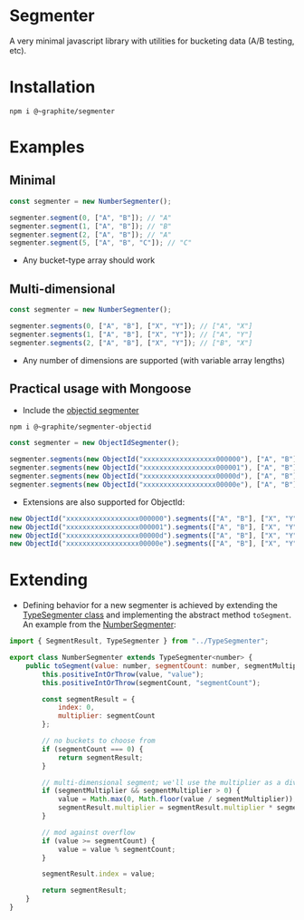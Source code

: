 # Segmenter

A very minimal javascript library with utilities for bucketing data (A/B testing, etc).


# Installation

```
npm i @~graphite/segmenter
```

# Examples

## Minimal

```javascript
const segmenter = new NumberSegmenter();

segmenter.segment(0, ["A", "B"]); // "A"
segmenter.segment(1, ["A", "B"]); // "B"
segmenter.segment(2, ["A", "B"]); // "A"
segmenter.segment(5, ["A", "B", "C"]); // "C"
```

- Any bucket-type array should work

## Multi-dimensional

```javascript
const segmenter = new NumberSegmenter();

segmenter.segments(0, ["A", "B"], ["X", "Y"]); // ["A", "X"]
segmenter.segments(1, ["A", "B"], ["X", "Y"]); // ["A", "Y"]
segmenter.segments(2, ["A", "B"], ["X", "Y"]); // ["B", "X"]
```

- Any number of dimensions are supported (with variable array lengths)


## Practical usage with Mongoose

- Include the [objectid segmenter](https://github.com/peteschmitz/segmenter-objectid)

```
npm i @~graphite/segmenter-objectid
```

```javascript
const segmenter = new ObjectIdSegmenter();

segmenter.segments(new ObjectId("xxxxxxxxxxxxxxxxxx000000"), ["A", "B"], ["X", "Y"]); // ["A", "X"]
segmenter.segments(new ObjectId("xxxxxxxxxxxxxxxxxx000001"), ["A", "B"], ["X", "Y"]); // ["A", "Y"]
segmenter.segments(new ObjectId("xxxxxxxxxxxxxxxxxx00000d"), ["A", "B"], ["X", "Y"]); // ["A", "Y"]
segmenter.segments(new ObjectId("xxxxxxxxxxxxxxxxxx00000e"), ["A", "B"], ["X", "Y"]); // ["B", "X"]

```

- Extensions are also supported for ObjectId:

```javascript
new ObjectId("xxxxxxxxxxxxxxxxxx000000").segments(["A", "B"], ["X", "Y"]); // ["A", "X"]
new ObjectId("xxxxxxxxxxxxxxxxxx000001").segments(["A", "B"], ["X", "Y"]); // ["A", "Y"]
new ObjectId("xxxxxxxxxxxxxxxxxx00000d").segments(["A", "B"], ["X", "Y"]); // ["A", "Y"]
new ObjectId("xxxxxxxxxxxxxxxxxx00000e").segments(["A", "B"], ["X", "Y"]); // ["B", "X"]

```

# Extending

- Defining behavior for a new segmenter is achieved by extending the [TypeSegmenter<T> class](src/TypeSegmenter.ts) and implementing the abstract method ```toSegment```. An example from the [NumberSegmenter](src/Segmenters/NumberSegmenter.ts):

```javascript
import { SegmentResult, TypeSegmenter } from "../TypeSegmenter";

export class NumberSegmenter extends TypeSegmenter<number> {
    public toSegment(value: number, segmentCount: number, segmentMultiplier?: number): SegmentResult {
        this.positiveIntOrThrow(value, "value");
        this.positiveIntOrThrow(segmentCount, "segmentCount");

        const segmentResult = {
            index: 0,
            multiplier: segmentCount
        };

        // no buckets to choose from
        if (segmentCount === 0) {
            return segmentResult;
        }

        // multi-dimensional segment; we'll use the multiplier as a dividend
        if (segmentMultiplier && segmentMultiplier > 0) {
            value = Math.max(0, Math.floor(value / segmentMultiplier));
            segmentResult.multiplier = segmentResult.multiplier * segmentMultiplier;
        }

        // mod against overflow
        if (value >= segmentCount) {
            value = value % segmentCount;
        }

        segmentResult.index = value;

        return segmentResult;
    }
}
```
